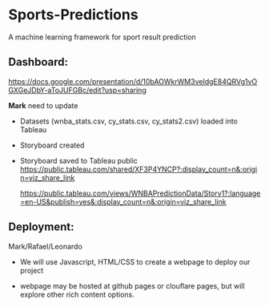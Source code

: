 # Sports-Predictions
A machine learning framework for sport result prediction


## Dashboard:

https://docs.google.com/presentation/d/10bAOWkrWM3veIdgE84QRVg1vOGXGeJDbY-aToJUFGBc/edit?usp=sharing

**Mark** need to update

* Datasets (wnba_stats.csv, cy_stats.csv, cy_stats2.csv) loaded into Tableau

* Storyboard created

* Storyboard saved to Tableau public  https://public.tableau.com/shared/XF3P4YNCP?:display_count=n&:origin=viz_share_link

  https://public.tableau.com/views/WNBAPredictionData/Story1?:language=en-US&publish=yes&:display_count=n&:origin=viz_share_link

## Deployment:

Mark/Rafael/Leonardo

* We will use Javascript, HTML/CSS to create a webpage to deploy our project

* webpage may be hosted at github pages or clouflare pages, but will explore other rich content options. 
